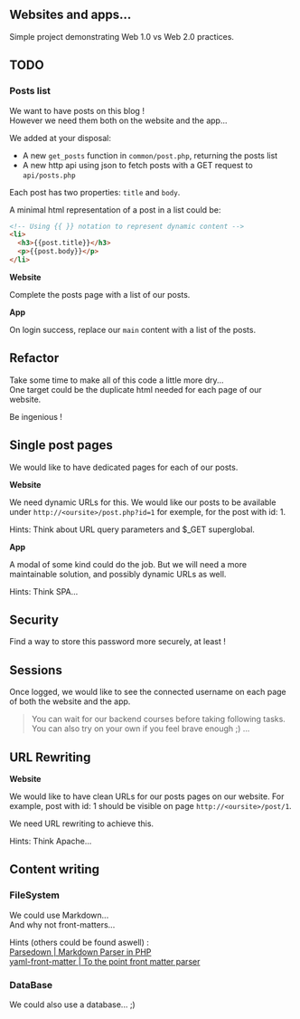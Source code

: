 ## Websites and apps...

Simple project demonstrating Web 1.0 vs Web 2.0 practices.

## TODO

### Posts list

We want to have posts on this blog !  
However we need them both on the website and the app...

We added at your disposal:
- A new `get_posts` function in `common/post.php`, returning the posts list
- A new http api using json to fetch posts with a GET request to `api/posts.php`

Each post has two properties: `title` and `body`.

A minimal html representation of a post in a list could be:
```html
<!-- Using {{ }} notation to represent dynamic content -->
<li>
  <h3>{{post.title}}</h3>
  <p>{{post.body}}</p>
</li>
```

**Website**

Complete the posts page with a list of our posts.

**App**

On login success, replace our `main` content with a list of the posts.


## Refactor

Take some time to make all of this code a little more dry...  
One target could be the duplicate html needed for each page of our website.

Be ingenious  !

## Single post pages

We would like to have dedicated pages for each of our posts.

**Website**

We need dynamic URLs for this. We would like our posts to be available under `http://<oursite>/post.php?id=1` for exemple, for the post with id: 1.

Hints: Think about URL query parameters and $_GET superglobal.

**App**

A modal of some kind could do the job. But we will need a more maintainable solution, and possibly dynamic URLs as well.

Hints: Think SPA...

## Security

Find a way to store this password more securely, at least !

## Sessions

Once logged, we would like to see the connected username on each page of both the website and the app.

> You can wait for our backend courses before taking following tasks. You can also try on your own if you feel brave enough ;) ...


## URL Rewriting

**Website**

We would like to have clean URLs for our posts pages on our website. For example, post with id: 1 should be visible on page `http://<oursite>/post/1`.

We need URL rewriting to achieve this.

Hints: Think Apache...

## Content writing

### FileSystem
We could use Markdown...  
And why not front-matters...

Hints (others could be found aswell) :  
[Parsedown | Markdown Parser in PHP](https://parsedown.org/)  
[yaml-front-matter | To the point front matter parser](https://github.com/spatie/yaml-front-matter)

### DataBase

We could also use a database... ;)
